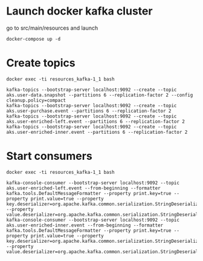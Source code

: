 # Launch docker kafka cluster

go to src/main/resources and launch

    docker-compose up -d

# Create topics

    docker exec -ti resources_kafka-1_1 bash

    kafka-topics --bootstrap-server localhost:9092 --create --topic aks.user-data.snapshot --partitions 6 --replication-factor 2 --config cleanup.policy=compact
    kafka-topics --bootstrap-server localhost:9092 --create --topic aks.user-purchase.event --partitions 6 --replication-factor 2 
    kafka-topics --bootstrap-server localhost:9092 --create --topic aks.user-enriched-left.event --partitions 6 --replication-factor 2
    kafka-topics --bootstrap-server localhost:9092 --create --topic aks.user-enriched-inner.event --partitions 6 --replication-factor 2

# Start consumers

    docker exec -ti resources_kafka-1_1 bash

    kafka-console-consumer --bootstrap-server localhost:9092 --topic aks.user-enriched-left.event --from-beginning --formatter kafka.tools.DefaultMessageFormatter --property print.key=true --property print.value=true --property key.deserializer=org.apache.kafka.common.serialization.StringDeserializer --property value.deserializer=org.apache.kafka.common.serialization.StringDeserializer 
    kafka-console-consumer --bootstrap-server localhost:9092 --topic aks.user-enriched-inner.event --from-beginning --formatter kafka.tools.DefaultMessageFormatter --property print.key=true --property print.value=true --property key.deserializer=org.apache.kafka.common.serialization.StringDeserializer --property value.deserializer=org.apache.kafka.common.serialization.StringDeserializer